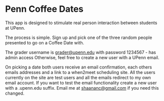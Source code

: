 Penn Coffee Dates
=======

This app is designed to stimulate real person interaction between students at UPenn.

The process is simple. Sign up and pick one of the three random people presented to go on a Coffee Date with.

The grader username is grader@upenn.edu with password 1234567 - has admin access
Otherwise, feel free to create a new user with a UPenn email.

On picking a date both users receive an email confirmation, each others emails addresses and a link to a when2meet scheduling site.
All the users currently on the site are test users and all the emails redirect to my own email account.
If you want to test the email functionality create a new user with a .upenn.edu suffix. Email me at shaananc@gmail.com if you need this changed.
